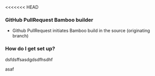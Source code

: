 <<<<<<< HEAD

### GitHub PullRequest Bamboo builder ###

* Github PullRequest initiates Bamboo build in the source (originating branch)


### How do I get set up? ###

dsfdsffsasdgdsdfhsdhf

asaf
